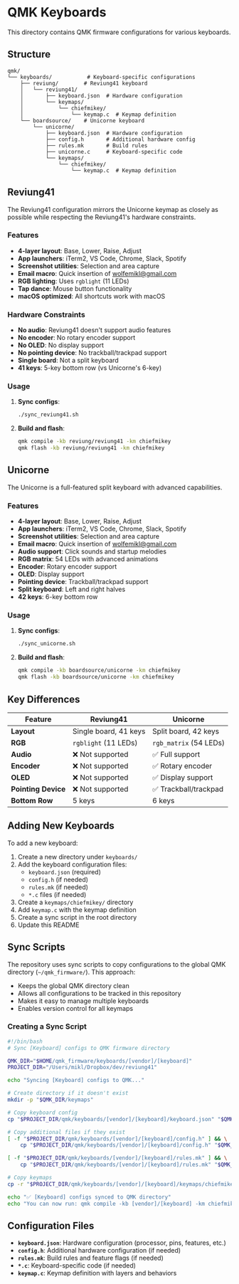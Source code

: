 # QMK Keyboards

This directory contains QMK firmware configurations for various keyboards.

## Structure

```
qmk/
└── keyboards/           # Keyboard-specific configurations
    ├── reviung/        # Reviung41 keyboard
    │   └── reviung41/
    │       ├── keyboard.json  # Hardware configuration
    │       └── keymaps/
    │           └── chiefmikey/
    │               └── keymap.c  # Keymap definition
    └── boardsource/    # Unicorne keyboard
        └── unicorne/
            ├── keyboard.json  # Hardware configuration
            ├── config.h       # Additional hardware config
            ├── rules.mk       # Build rules
            ├── unicorne.c     # Keyboard-specific code
            └── keymaps/
                └── chiefmikey/
                    └── keymap.c  # Keymap definition
```

## Reviung41

The Reviung41 configuration mirrors the Unicorne keymap as closely as possible while respecting the Reviung41's hardware constraints.

### Features

- **4-layer layout**: Base, Lower, Raise, Adjust
- **App launchers**: iTerm2, VS Code, Chrome, Slack, Spotify
- **Screenshot utilities**: Selection and area capture
- **Email macro**: Quick insertion of wolfemikl@gmail.com
- **RGB lighting**: Uses `rgblight` (11 LEDs)
- **Tap dance**: Mouse button functionality
- **macOS optimized**: All shortcuts work with macOS

### Hardware Constraints

- **No audio**: Reviung41 doesn't support audio features
- **No encoder**: No rotary encoder support
- **No OLED**: No display support
- **No pointing device**: No trackball/trackpad support
- **Single board**: Not a split keyboard
- **41 keys**: 5-key bottom row (vs Unicorne's 6-key)

### Usage

1. **Sync configs**:
   ```bash
   ./sync_reviung41.sh
   ```

2. **Build and flash**:
   ```bash
   qmk compile -kb reviung/reviung41 -km chiefmikey
   qmk flash -kb reviung/reviung41 -km chiefmikey
   ```

## Unicorne

The Unicorne is a full-featured split keyboard with advanced capabilities.

### Features

- **4-layer layout**: Base, Lower, Raise, Adjust
- **App launchers**: iTerm2, VS Code, Chrome, Slack, Spotify
- **Screenshot utilities**: Selection and area capture
- **Email macro**: Quick insertion of wolfemikl@gmail.com
- **Audio support**: Click sounds and startup melodies
- **RGB matrix**: 54 LEDs with advanced animations
- **Encoder**: Rotary encoder support
- **OLED**: Display support
- **Pointing device**: Trackball/trackpad support
- **Split keyboard**: Left and right halves
- **42 keys**: 6-key bottom row

### Usage

1. **Sync configs**:
   ```bash
   ./sync_unicorne.sh
   ```

2. **Build and flash**:
   ```bash
   qmk compile -kb boardsource/unicorne -km chiefmikey
   qmk flash -kb boardsource/unicorne -km chiefmikey
   ```

## Key Differences

| Feature | Reviung41 | Unicorne |
|---------|-----------|----------|
| **Layout** | Single board, 41 keys | Split board, 42 keys |
| **RGB** | `rgblight` (11 LEDs) | `rgb_matrix` (54 LEDs) |
| **Audio** | ❌ Not supported | ✅ Full support |
| **Encoder** | ❌ Not supported | ✅ Rotary encoder |
| **OLED** | ❌ Not supported | ✅ Display support |
| **Pointing Device** | ❌ Not supported | ✅ Trackball/trackpad |
| **Bottom Row** | 5 keys | 6 keys |

## Adding New Keyboards

To add a new keyboard:

1. Create a new directory under `keyboards/`
2. Add the keyboard configuration files:
   - `keyboard.json` (required)
   - `config.h` (if needed)
   - `rules.mk` (if needed)
   - `*.c` files (if needed)
3. Create a `keymaps/chiefmikey/` directory
4. Add `keymap.c` with the keymap definition
5. Create a sync script in the root directory
6. Update this README

## Sync Scripts

The repository uses sync scripts to copy configurations to the global QMK directory (`~/qmk_firmware/`). This approach:

- Keeps the global QMK directory clean
- Allows all configurations to be tracked in this repository
- Makes it easy to manage multiple keyboards
- Enables version control for all keymaps

### Creating a Sync Script

```bash
#!/bin/bash
# Sync [Keyboard] configs to QMK firmware directory

QMK_DIR="$HOME/qmk_firmware/keyboards/[vendor]/[keyboard]"
PROJECT_DIR="/Users/mikl/Dropbox/dev/reviung41"

echo "Syncing [Keyboard] configs to QMK..."

# Create directory if it doesn't exist
mkdir -p "$QMK_DIR/keymaps"

# Copy keyboard config
cp "$PROJECT_DIR/qmk/keyboards/[vendor]/[keyboard]/keyboard.json" "$QMK_DIR/"

# Copy additional files if they exist
[ -f "$PROJECT_DIR/qmk/keyboards/[vendor]/[keyboard]/config.h" ] && \
    cp "$PROJECT_DIR/qmk/keyboards/[vendor]/[keyboard]/config.h" "$QMK_DIR/"

[ -f "$PROJECT_DIR/qmk/keyboards/[vendor]/[keyboard]/rules.mk" ] && \
    cp "$PROJECT_DIR/qmk/keyboards/[vendor]/[keyboard]/rules.mk" "$QMK_DIR/"

# Copy keymaps
cp -r "$PROJECT_DIR/qmk/keyboards/[vendor]/[keyboard]/keymaps/chiefmikey" "$QMK_DIR/keymaps/"

echo "✅ [Keyboard] configs synced to QMK directory"
echo "You can now run: qmk compile -kb [vendor]/[keyboard] -km chiefmikey"
```

## Configuration Files

- **`keyboard.json`**: Hardware configuration (processor, pins, features, etc.)
- **`config.h`**: Additional hardware configuration (if needed)
- **`rules.mk`**: Build rules and feature flags (if needed)
- **`*.c`**: Keyboard-specific code (if needed)
- **`keymap.c`**: Keymap definition with layers and behaviors

